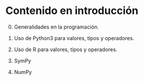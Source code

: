 # Contenido en introducción

0. Generalidades en la programación.

0. Uso de Python3 para valores, tipos y operadores.

0. Uso de R para valores, tipos y operadores.

1. SymPy

2. NumPy
